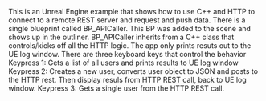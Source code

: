 This is an Unreal Engine example that shows how to use C++ and HTTP to connect to a remote REST server and request and push data. 
There is a single blueprint called BP_APICaller.  This BP was added to the scene and shows up in the outliner.  BP_APICaller inherits from a C++ class that controls/kicks off all the HTTP logic. 
The app only prints resuts out to the UE log window.  There are three keyboard keys that control the behavior
Keypress 1: Gets a list of all users and prints results to UE log window
Keypress 2: Creates a new user, converts user object to JSON and posts to the HTTP rest.  Then display resuls from HTTP REST call, back to UE log window.
Keypress 3: Gets a single user from the HTTP REST call. 
